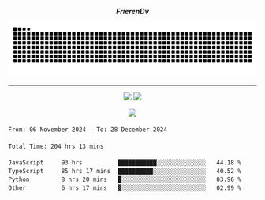 ***<p align="center">FrierenDv</p>***

<div align="center">
  <picture>
      <source
    media="(prefers-color-scheme: dark)"
      srcset="https://raw.githubusercontent.com/platane/snk/output/github-contribution-grid-snake-dark.svg"
      />
    <source
      media="(prefers-color-scheme: light)"
      srcset="https://raw.githubusercontent.com/xct007/xct007/output/github-contribution-grid-snake.svg"
      />
    <img
      alt="Snake"
      src="https://raw.githubusercontent.com/xct007/xct007/output/github-contribution-grid-snake.svg"
      />
  </picture>

</div>

___
<p align="center">
  <img src="https://readme-stats-blush-eta.vercel.app/api/top-langs/?username=xct007&layout=compact" />
  <img src="https://readme-stats-blush-eta.vercel.app/api?username=xct007&show_icons=true&theme=transparent&hide_title=true&include_all_commits=true" />
</p>

<p align="center">
  <img src="https://github-profile-trophy.vercel.app/?username=xct007&theme=light&margin-w=15" />
</p>
<!--START_SECTION:waka-->

```txt
From: 06 November 2024 - To: 28 December 2024

Total Time: 204 hrs 13 mins

JavaScript     93 hrs          ███████████░░░░░░░░░░░░░░   44.18 %
TypeScript     85 hrs 17 mins  ██████████░░░░░░░░░░░░░░░   40.52 %
Python         8 hrs 20 mins   █░░░░░░░░░░░░░░░░░░░░░░░░   03.96 %
Other          6 hrs 17 mins   ▓░░░░░░░░░░░░░░░░░░░░░░░░   02.99 %
```

<!--END_SECTION:waka-->
